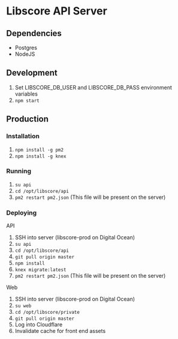 # Libscore API Server

## Dependencies

- Postgres
- NodeJS

## Development

1. Set LIBSCORE_DB_USER and LIBSCORE_DB_PASS environment variables
1. `npm start`


## Production

### Installation

1. `npm install -g pm2`
1. `npm install -g knex`

### Running

1. `su api`
1. `cd /opt/libscore/api`
1. `pm2 restart pm2.json` (This file will be present on the server)

### Deploying

API

1. SSH into server (libscore-prod on Digital Ocean)
1. `su api`
1. `cd /opt/libscore/api`
1. `git pull origin master`
1. `npm install`
1. `knex migrate:latest`
1. `pm2 restart pm2.json` (This file will be present on the server)

Web

1. SSH into server (libscore-prod on Digital Ocean)
1. `su web`
1. `cd /opt/libscore/private`
1. `git pull origin master`
1. Log into Cloudflare
1. Invalidate cache for front end assets
